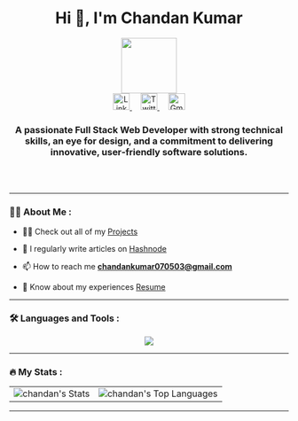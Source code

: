 <!-- This is the header section -->
<div id="header" align="center">
  <h1>Hi 👋, I'm Chandan Kumar</h1>
  <img src="https://media.giphy.com/media/M9gbBd9nbDrOTu1Mqx/giphy.gif" width="100"/>
  
  <div id="badges">
    <a href="https://www.linkedin.com/in/chandanprogrammer">
       <img src="https://skillicons.dev/icons?i=linkedin" alt="Linkedin Badge" width="30"/>
    </a> &nbsp; &nbsp;
    <a href="https://twitter.com/Chandan_2022">
      <img src="https://skillicons.dev/icons?i=twitter" alt="Twitter Badge" width="30"/>
    </a> &nbsp; &nbsp;
    <a href="mailto:chandankumar070503@gmail.com">
      <img src="https://skillicons.dev/icons?i=gmail" alt="Gmail Badge" width="30"/>
    </a>
  </div>
  
  <h3>A passionate <strong>Full Stack Web Developer</strong> with strong technical skills, an eye for design, and a commitment to delivering innovative, user‑friendly software solutions.</h3>
</div>
<br><br>

---

### :man_technologist: About Me :

- 👨‍💻 Check out all of my [Projects]()

- 📝 I regularly write articles on [Hashnode](https://chandanprogrammer.hashnode.dev/)

- 📫 How to reach me **chandankumar070503@gmail.com**

- 📄 Know about my experiences [Resume](https://drive.google.com/file/d/16msrRZ0ReCa0iWhe8j34xxe8tZ9sEHkb/view)

---

### :hammer_and_wrench: Languages and Tools :

<div align="center">
    <img src="https://skillicons.dev/icons?i=java,html,css,js,ts,tailwind,mongodb,mysql,postgres,express,react,redux,nodejs,nextjs,git,docker,vscode,idea,cloudflare,figma,netlify,postman,stackoverflow,vite" />
</div>

---

### :fire: My Stats :

<div align="center">
  <table>
    <tr>
      <td>
        <img src="https://github-readme-stats.vercel.app/api?username=chandanprogrammer&theme=vue-dark&show_icons=true&hide_border=true&count_private=true" alt="chandan's Stats" />
      </td>
      <td>
        <img src="https://github-readme-stats.vercel.app/api/top-langs/?username=chandanprogrammer&theme=vue-dark&show_icons=true&hide_border=true&layout=compact" alt="chandan's Top Languages" />
      </td>
    </tr>
  </table>
</div>

---
